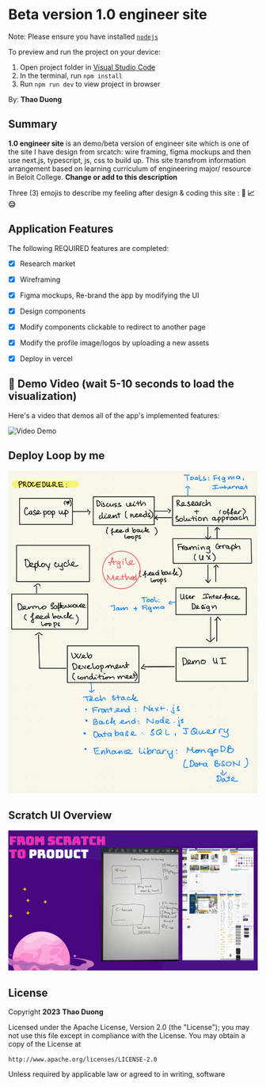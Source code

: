 
  # Beta version 1.0 engineer site

  Note: Please ensure you have installed <code><a href="https://nodejs.org/en/download/">nodejs</a></code>

  To preview and run the project on your device:
  1) Open project folder in <a href="https://code.visualstudio.com/download">Visual Studio Code</a>
  2) In the terminal, run `npm install`
  3) Run `npm run dev` to view project in browser

By: **Thao Duong**


## Summary

**1.0 engineer site** is an demo/beta version of engineer site which is one of the site I have design from srcatch: wire framing, figma mockups and then use next.js, typescript, js, css to build up. This site transfrom information arrangement based on learning curriculum of engineering major/ resource in Beloit College.
**Change or add to this description**

Three (3) emojis to describe my feeling after design & coding this site : **:panda_face: :chart_with_upwards_trend: :expressionless:**

## Application Features

The following REQUIRED features are completed:

- [x] Research market 
- [x] Wireframing 
- [x] Figma mockups, Re-brand the app by modifying the UI
- [x] Design components
- [x] Modify components clickable to redirect to another page
- [x] Modify the profile image/logos by uploading a new assets
- [x] Deploy in vercel


## 🎥 Demo Video (wait 5-10 seconds to load the visualization)

Here's a video that demos all of the app's implemented features:

<img src='https://github.com/liceyoung/engineer.site-webbeta1.0/blob/main/optimizeenginerrscreen.gif' title='Video Demo' width='' alt='Video Demo'/>

## Deploy Loop by me
<img src='https://github.com/liceyoung/engineer.site-webbeta1.0/blob/main/deploy%20cycle.jpg' title='Chosen Screenshot' width='' alt='My Notes' />

## Scratch UI Overview 
<img src='https://github.com/liceyoung/engineer.site-webbeta1.0/blob/main/Galaxy%20Drawings%20Slides%20Theme.png' />

## License

Copyright **2023** **Thao Duong**

Licensed under the Apache License, Version 2.0 (the "License");
you may not use this file except in compliance with the License.
You may obtain a copy of the License at

    http://www.apache.org/licenses/LICENSE-2.0

Unless required by applicable law or agreed to in writing, software
  
